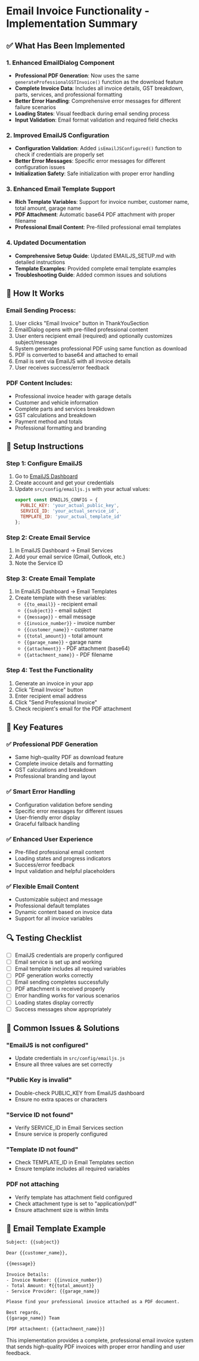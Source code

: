 # Email Invoice Functionality - Implementation Summary

## ✅ What Has Been Implemented

### 1. Enhanced EmailDialog Component
- **Professional PDF Generation**: Now uses the same `generateProfessionalGSTInvoice()` function as the download feature
- **Complete Invoice Data**: Includes all invoice details, GST breakdown, parts, services, and professional formatting
- **Better Error Handling**: Comprehensive error messages for different failure scenarios
- **Loading States**: Visual feedback during email sending process
- **Input Validation**: Email format validation and required field checks

### 2. Improved EmailJS Configuration
- **Configuration Validation**: Added `isEmailJSConfigured()` function to check if credentials are properly set
- **Better Error Messages**: Specific error messages for different configuration issues
- **Initialization Safety**: Safe initialization with proper error handling

### 3. Enhanced Email Template Support
- **Rich Template Variables**: Support for invoice number, customer name, total amount, garage name
- **PDF Attachment**: Automatic base64 PDF attachment with proper filename
- **Professional Email Content**: Pre-filled professional email templates

### 4. Updated Documentation
- **Comprehensive Setup Guide**: Updated EMAILJS_SETUP.md with detailed instructions
- **Template Examples**: Provided complete email template examples
- **Troubleshooting Guide**: Added common issues and solutions

## 🔧 How It Works

### Email Sending Process:
1. User clicks "Email Invoice" button in ThankYouSection
2. EmailDialog opens with pre-filled professional content
3. User enters recipient email (required) and optionally customizes subject/message
4. System generates professional PDF using same function as download
5. PDF is converted to base64 and attached to email
6. Email is sent via EmailJS with all invoice details
7. User receives success/error feedback

### PDF Content Includes:
- Professional invoice header with garage details
- Customer and vehicle information
- Complete parts and services breakdown
- GST calculations and breakdown
- Payment method and totals
- Professional formatting and branding

## 🚀 Setup Instructions

### Step 1: Configure EmailJS
1. Go to [EmailJS Dashboard](https://dashboard.emailjs.com/admin/account)
2. Create account and get your credentials
3. Update `src/config/emailjs.js` with your actual values:
   ```javascript
   export const EMAILJS_CONFIG = {
     PUBLIC_KEY: 'your_actual_public_key',
     SERVICE_ID: 'your_actual_service_id', 
     TEMPLATE_ID: 'your_actual_template_id'
   };
   ```

### Step 2: Create Email Service
1. In EmailJS Dashboard → Email Services
2. Add your email service (Gmail, Outlook, etc.)
3. Note the Service ID

### Step 3: Create Email Template
1. In EmailJS Dashboard → Email Templates
2. Create template with these variables:
   - `{{to_email}}` - recipient email
   - `{{subject}}` - email subject
   - `{{message}}` - email message
   - `{{invoice_number}}` - invoice number
   - `{{customer_name}}` - customer name
   - `{{total_amount}}` - total amount
   - `{{garage_name}}` - garage name
   - `{{attachment}}` - PDF attachment (base64)
   - `{{attachment_name}}` - PDF filename

### Step 4: Test the Functionality
1. Generate an invoice in your app
2. Click "Email Invoice" button
3. Enter recipient email address
4. Click "Send Professional Invoice"
5. Check recipient's email for the PDF attachment

## 🎯 Key Features

### ✅ Professional PDF Generation
- Same high-quality PDF as download feature
- Complete invoice details and formatting
- GST calculations and breakdown
- Professional branding and layout

### ✅ Smart Error Handling
- Configuration validation before sending
- Specific error messages for different issues
- User-friendly error display
- Graceful fallback handling

### ✅ Enhanced User Experience
- Pre-filled professional email content
- Loading states and progress indicators
- Success/error feedback
- Input validation and helpful placeholders

### ✅ Flexible Email Content
- Customizable subject and message
- Professional default templates
- Dynamic content based on invoice data
- Support for all invoice variables

## 🔍 Testing Checklist

- [ ] EmailJS credentials are properly configured
- [ ] Email service is set up and working
- [ ] Email template includes all required variables
- [ ] PDF generation works correctly
- [ ] Email sending completes successfully
- [ ] PDF attachment is received properly
- [ ] Error handling works for various scenarios
- [ ] Loading states display correctly
- [ ] Success messages show appropriately

## 🐛 Common Issues & Solutions

### "EmailJS is not configured"
- Update credentials in `src/config/emailjs.js`
- Ensure all three values are set correctly

### "Public Key is invalid"
- Double-check PUBLIC_KEY from EmailJS dashboard
- Ensure no extra spaces or characters

### "Service ID not found"
- Verify SERVICE_ID in Email Services section
- Ensure service is properly configured

### "Template ID not found"
- Check TEMPLATE_ID in Email Templates section
- Ensure template includes all required variables

### PDF not attaching
- Verify template has attachment field configured
- Check attachment type is set to "application/pdf"
- Ensure attachment size is within limits

## 📧 Email Template Example

```html
Subject: {{subject}}

Dear {{customer_name}},

{{message}}

Invoice Details:
- Invoice Number: {{invoice_number}}
- Total Amount: ₹{{total_amount}}
- Service Provider: {{garage_name}}

Please find your professional invoice attached as a PDF document.

Best regards,
{{garage_name}} Team

[PDF attachment: {{attachment_name}}]
```

This implementation provides a complete, professional email invoice system that sends high-quality PDF invoices with proper error handling and user feedback.
